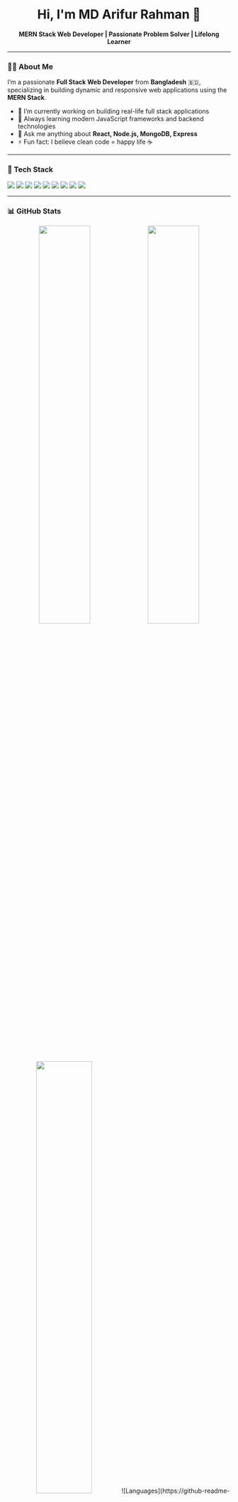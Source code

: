 <h1 align="center">Hi, I'm MD Arifur Rahman 👋</h1>

<p align="center">
  <b>MERN Stack Web Developer | Passionate Problem Solver | Lifelong Learner</b>
</p>

---

### 👨‍💻 About Me

I’m a passionate **Full Stack Web Developer** from **Bangladesh** 🇧🇩, specializing in building dynamic and responsive web applications using the **MERN Stack**.

- 🔭 I’m currently working on building real-life full stack applications
- 🌱 Always learning modern JavaScript frameworks and backend technologies
- 💬 Ask me anything about **React, Node.js, MongoDB, Express**
- ⚡ Fun fact: I believe clean code = happy life ☕️

---

### 🚀 Tech Stack

<p align="left">
  <img src="https://img.shields.io/badge/HTML5-E34F26?style=for-the-badge&logo=html5&logoColor=white"/>
  <img src="https://img.shields.io/badge/CSS3-1572B6?style=for-the-badge&logo=css3&logoColor=white"/>
  <img src="https://img.shields.io/badge/JavaScript-F7DF1E?style=for-the-badge&logo=javascript&logoColor=black"/>
  <img src="https://img.shields.io/badge/React-20232A?style=for-the-badge&logo=react&logoColor=61DAFB"/>
  <img src="https://img.shields.io/badge/Node.js-339933?style=for-the-badge&logo=nodedotjs&logoColor=white"/>
  <img src="https://img.shields.io/badge/Express.js-000000?style=for-the-badge&logo=express&logoColor=white"/>
  <img src="https://img.shields.io/badge/MongoDB-4EA94B?style=for-the-badge&logo=mongodb&logoColor=white"/>
  <img src="https://img.shields.io/badge/TailwindCSS-06B6D4?style=for-the-badge&logo=tailwindcss&logoColor=white"/>
  <img src="https://img.shields.io/badge/Firebase-FFCA28?style=for-the-badge&logo=firebase&logoColor=black"/>
</p>

---

### 📊 GitHub Stats

<p align="center">
  <img src="https://github-readme-stats.vercel.app/api?username=md-arifur-rahman09&show_icons=true&theme=radical" width="48%" />
  <img src="https://github-readme-streak-stats.herokuapp.com/?user=md-arifur-rahman09&theme=radical" width="48%" />
</p>

<p align="center">
  <img src="https://github-readme-stats.vercel.app/api/top-langs/?username=md-arifur-rahman09&layout=compact&theme=radical" width="50%"/>
  ![Languages](https://github-readme-stats.vercel.app/api/top-langs/?username=md-arifur-rahman09&layout=pie)

  
</p>

---

### 📫 Contact Me

- ✉️ Email: [aimless.arif09@gmail.com](mailto:aimless.arif09@gmail.com)
- 💼 LinkedIn: [https://www.linkedin.com/in/md-arifur-rahman-144296267/)
- 🌐 Portfolio: *Coming Soon...*
- 💻 GitHub: [github.com/md-arifur-rahman09](https://github.com/md-arifur-rahman09)

---

### ⚡ Quote I Live By

> “Code is like humor. When you have to explain it, it’s bad.” — Cory House

---

⭐️ Don’t forget to star my repositories and follow me for more cool projects!



<!--
**md-arifur-rahman09/md-arifur-rahman09** is a ✨ _special_ ✨ repository because its `README.md` (this file) appears on your GitHub profile.

Here are some ideas to get you started:

- 🔭 I’m currently working on ...
- 🌱 I’m currently learning ...
- 👯 I’m looking to collaborate on ...
- 🤔 I’m looking for help with ...
- 💬 Ask me about ...
- 📫 How to reach me: ...
- 😄 Pronouns: ...
- ⚡ Fun fact: ...
-->

